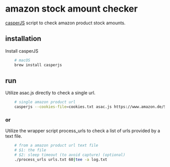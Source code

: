 # amazon stock amount checker

[casperJS](http://casperjs.org/) script to check amazon product stock amounts.

## installation

Install casperJS

```sh
    # macOS
    brew install casperjs
```

## run

Utilize asac.js directly to check a single url.

```sh
    # single amazon product url
    casperjs --cookies-file=cookies.txt asac.js https://www.amazon.de/Some-Amazon-Product/dp/B00P448CWU/ >> log.txt
```

### or

Utilize the wrapper script process_urls to check a list of urls provided by a text file.

```sh
    # from a amazon product url text file
    # $1: the file
    # $2: sleep timeout (to avoid capture) (optional)
    ./process_urls urls.txt 60|tee -a log.txt
```
